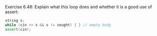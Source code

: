 Exercise 6.48: Explain what this loop does and whether it is a good use of
assert:

```cpp
string s;
while (cin >> s && s != sought) { } // empty body
assert(cin);
```